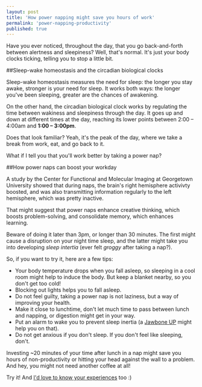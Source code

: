 ```yaml
---
layout: post
title: 'How power napping might save you hours of work'
permalink: 'power-napping-productivity'
published: true
---
```


Have you ever noticed, throughout the day, that you go back-and-forth between alertness and sleepiness? Well, that's normal. It's just your body clocks ticking, telling you to stop a little bit.

##Sleep-wake homeostasis and the circadian biological clocks

Sleep-wake homeostasis measures the need for sleep: the longer you stay awake, stronger is your need for sleep. It works both ways: the longer you've been sleeping, greater are the chances of awakening.

On the other hand, the circadian biological clock works by regulating the time between wakiness and sleepiness through the day. It goes up and down at different times at the day, reaching its lower points between 2:00 – 4:00am and **1:00 – 3:00pm**.

Does that look familiar? Yeah, it's the peak of the day, where we take a break from work, eat, and go back to it.

What if I tell you that you'll work better by taking a power nap?

##How power naps can boost your workday

A study by the Center for Functional and Molecular Imaging at Georgetown University showed that during naps, the brain's right hemisphere activivty boosted, and was also transmitting information regularly to the left hemisphere, which was pretty inactive.

That might suggest that power naps enhance creative thinking, which boosts problem-solving, and consolidate memory, which enhances learning.

Beware of doing it later than 3pm, or longer than 30 minutes. The first might cause a disruption on your night time sleep, and the latter might take you into developing *sleep intertia* (ever felt *groggy* after taking a nap?).

So, if you want to try it, here are a few tips:

+ Your body temperature drops when you fall asleep, so sleeping in a cool room might help to induce the body. But keep a blanket nearby, so you don't get too cold!
+ Blocking out lights helps you to fall asleep.
+ Do not feel guilty, taking a power nap is not laziness, but a way of improving your health.
+ Make it close to lunchtime, don't let much time to pass between lunch and napping, or digestion might get in your way.
+ Put an alarm to wake you to prevent sleep inertia (a [Jawbone UP](https://jawbone.com/up) might help you on that).
+ Do not get anxious if you don't sleep. If you don't feel like sleeping, don't.

Investing ~20 minutes of your time after lunch in a nap might save you hours of non-productivity or hitting your head against the wall to a problem. And hey, you might not need another coffee at all!

Try it! And <a href="http://twitter.com/msanromanv" target="_blank">I'd love to know your experiences</a> too :)